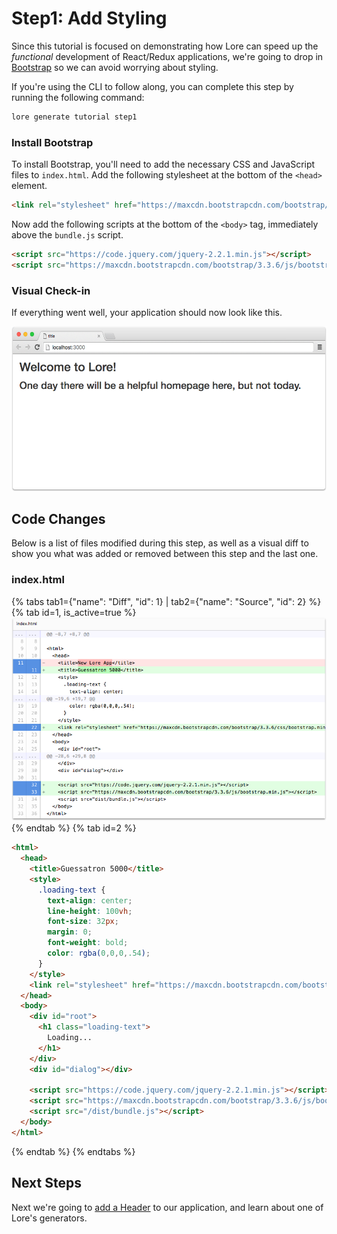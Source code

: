 # Step1: Add Styling

Since this tutorial is focused on demonstrating how Lore can speed up the *functional* development of React/Redux
applications, we're going to drop in [Bootstrap](http://getbootstrap.com) so we can avoid worrying about styling.

If you're using the CLI to follow along, you can complete this step by running the following command:

```sh
lore generate tutorial step1
```

### Install Bootstrap

To install Bootstrap, you'll need to add the necessary CSS and JavaScript files to `index.html`. Add the following 
stylesheet at the bottom of the `<head>` element.

```html
<link rel="stylesheet" href="https://maxcdn.bootstrapcdn.com/bootstrap/3.3.6/css/bootstrap.min.css">
```

Now add the following scripts at the bottom of the `<body>` tag, immediately above the `bundle.js` script.

```html
<script src="https://code.jquery.com/jquery-2.2.1.min.js"></script>
<script src="https://maxcdn.bootstrapcdn.com/bootstrap/3.3.6/js/bootstrap.min.js"></script>
```

### Visual Check-in

If everything went well, your application should now look like this.

![New Lore App](/assets/images/tutorial/step1-visual.png)

## Code Changes

Below is a list of files modified during this step, as well as a visual diff to show you what was added or removed 
between this step and the last one.

### index.html

{% tabs tab1={"name": "Diff", "id": 1} | tab2={"name": "Source", "id": 2} %}
{% tab id=1, is_active=true %}
![New Lore App](/assets/images/tutorial/step1-diff.png)
{% endtab %}
{% tab id=2 %}
```html
<html>
  <head>
    <title>Guessatron 5000</title>
    <style>
      .loading-text {
        text-align: center;
        line-height: 100vh;
        font-size: 32px;
        margin: 0;
        font-weight: bold;
        color: rgba(0,0,0,.54);
      }
    </style>
    <link rel="stylesheet" href="https://maxcdn.bootstrapcdn.com/bootstrap/3.3.6/css/bootstrap.min.css">
  </head>
  <body>
    <div id="root">
      <h1 class="loading-text">
        Loading...
      </h1>
    </div>
    <div id="dialog"></div>

    <script src="https://code.jquery.com/jquery-2.2.1.min.js"></script>
    <script src="https://maxcdn.bootstrapcdn.com/bootstrap/3.3.6/js/bootstrap.min.js"></script>
    <script src="/dist/bundle.js"></script>
  </body>
</html>
```
{% endtab %}
{% endtabs %}

## Next Steps

Next we're going to [add a Header](../step-2/) to our application, and learn about one of Lore's generators.
